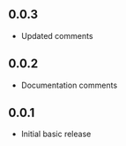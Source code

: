 ## 0.0.3

* Updated comments

## 0.0.2

* Documentation comments

## 0.0.1

* Initial basic release
